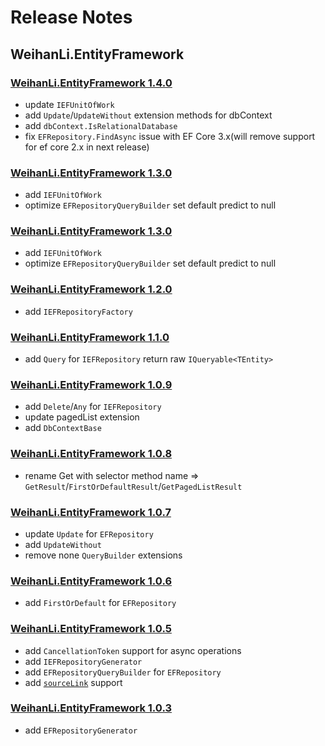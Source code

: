 # Release Notes

## WeihanLi.EntityFramework

### [WeihanLi.EntityFramework 1.4.0](https://www.nuget.org/packages/WeihanLi.EntityFramework/1.4.0)

- update `IEFUnitOfWork`
- add `Update`/`UpdateWithout` extension methods for dbContext
- add `dbContext.IsRelationalDatabase`
- fix `EFRepository.FindAsync` issue with EF Core 3.x(will remove support for ef core 2.x in next release)

### [WeihanLi.EntityFramework 1.3.0](https://www.nuget.org/packages/WeihanLi.EntityFramework/1.3.0)

- add `IEFUnitOfWork`
- optimize `EFRepositoryQueryBuilder` set default predict to null

### [WeihanLi.EntityFramework 1.3.0](https://www.nuget.org/packages/WeihanLi.EntityFramework/1.3.0)

- add `IEFUnitOfWork`
- optimize `EFRepositoryQueryBuilder` set default predict to null

### [WeihanLi.EntityFramework 1.2.0](https://www.nuget.org/packages/WeihanLi.EntityFramework/1.2.0)

- add `IEFRepositoryFactory`

### [WeihanLi.EntityFramework 1.1.0](https://www.nuget.org/packages/WeihanLi.EntityFramework/1.1.0)

- add `Query` for `IEFRepository` return raw `IQueryable<TEntity>`

### [WeihanLi.EntityFramework 1.0.9](https://www.nuget.org/packages/WeihanLi.EntityFramework/1.0.9)

- add `Delete`/`Any` for `IEFRepository`
- update pagedList extension
- add `DbContextBase`

### [WeihanLi.EntityFramework 1.0.8](https://www.nuget.org/packages/WeihanLi.EntityFramework/1.0.8)

- rename Get with selector method name => `GetResult`/`FirstOrDefaultResult`/`GetPagedListResult`

### [WeihanLi.EntityFramework 1.0.7](https://www.nuget.org/packages/WeihanLi.EntityFramework/1.0.7)

- update `Update` for `EFRepository`
- add `UpdateWithout`
- remove none `QueryBuilder` extensions

### [WeihanLi.EntityFramework 1.0.6](https://www.nuget.org/packages/WeihanLi.EntityFramework/1.0.6)

- add `FirstOrDefault` for `EFRepository`

### [WeihanLi.EntityFramework 1.0.5](https://www.nuget.org/packages/WeihanLi.EntityFramework/1.0.5)

- add `CancellationToken` support for async operations
- add `IEFRepositoryGenerator`
- add `EFRepositoryQueryBuilder` for `EFRepository`
- add [`sourceLink`](https://github.com/dotnet/sourcelink) support

### [WeihanLi.EntityFramework 1.0.3](https://www.nuget.org/packages/WeihanLi.EntityFramework/1.0.3)

- add `EFRepositoryGenerator`
